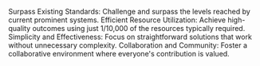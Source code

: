 Surpass Existing Standards: Challenge and surpass the levels reached by current prominent systems.
Efficient Resource Utilization: Achieve high-quality outcomes using just 1/10,000 of the resources typically required.
Simplicity and Effectiveness: Focus on straightforward solutions that work without unnecessary complexity.
Collaboration and Community: Foster a collaborative environment where everyone's contribution is valued.
